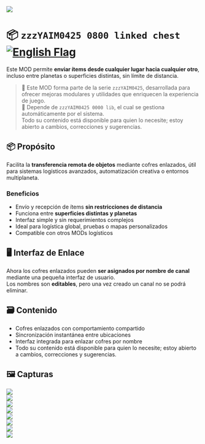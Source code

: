 ![](https://raw.githubusercontent.com/yaim0425/zzzYAIM0425-0800-linked-chest/main/thumbnail.png)

# 📦 `zzzYAIM0425 0800 linked chest` [![English Flag](https://flagcdn.com/20x15/gb.png)](https://raw.githubusercontent.com/yaim0425/zzzYAIM0425-0800-linked-chest/main/README.md)

Este MOD permite **enviar ítems desde cualquier lugar hacia cualquier otro**, incluso entre planetas o superficies distintas, sin límite de distancia.

> 🧩 Este MOD forma parte de la serie `zzzYAIM0425`, desarrollada para ofrecer mejoras modulares y utilidades que enriquecen la experiencia de juego.  
> 🔧 Depende de `zzzYAIM0425 0000 lib`, el cual se gestiona automáticamente por el sistema.  
> Todo su contenido está disponible para quien lo necesite; estoy abierto a cambios, correcciones y sugerencias.

## 📦 Propósito

Facilita la **transferencia remota de objetos** mediante cofres enlazados, útil para sistemas logísticos avanzados, automatización creativa o entornos multiplaneta.

### Beneficios

- Envío y recepción de ítems **sin restricciones de distancia**  
- Funciona entre **superficies distintas y planetas**  
- Interfaz simple y sin requerimientos complejos  
- Ideal para logística global, pruebas o mapas personalizados  
- Compatible con otros MODs logísticos  

## 🖥️ Interfaz de Enlace

Ahora los cofres enlazados pueden **ser asignados por nombre de canal** mediante una pequeña interfaz de usuario.  
Los nombres son **editables**, pero una vez creado un canal no se podrá eliminar.

## 🗃️ Contenido

- Cofres enlazados con comportamiento compartido  
- Sincronización instantánea entre ubicaciones  
- Interfaz integrada para enlazar cofres por nombre  
- Todo su contenido está disponible para quien lo necesite; estoy abierto a cambios, correcciones y sugerencias.

## 🖼️ Capturas

![](https://raw.githubusercontent.com/yaim0425/zzzYAIM0425-0800-linked-chest/main/Doc/base/(1).png)  
![](https://raw.githubusercontent.com/yaim0425/zzzYAIM0425-0800-linked-chest/main/Doc/base/(2).png)  
![](https://raw.githubusercontent.com/yaim0425/zzzYAIM0425-0800-linked-chest/main/Doc/base/(3).png)  
![](https://raw.githubusercontent.com/yaim0425/zzzYAIM0425-0800-linked-chest/main/Doc/base/(4).png)  
![](https://raw.githubusercontent.com/yaim0425/zzzYAIM0425-0800-linked-chest/main/Doc/base/(5).png)  
![](https://raw.githubusercontent.com/yaim0425/zzzYAIM0425-0800-linked-chest/main/Doc/base/(6).png)  
![](https://raw.githubusercontent.com/yaim0425/zzzYAIM0425-0800-linked-chest/main/Doc/base/(7).png)  
![](https://raw.githubusercontent.com/yaim0425/zzzYAIM0425-0800-linked-chest/main/Doc/base/(8).png)
